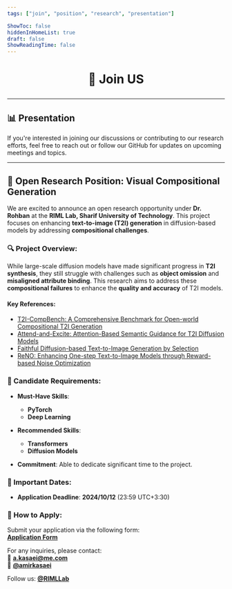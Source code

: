 ```yaml
---
tags: ["join", "position", "research", "presentation"]

ShowToc: false
hiddenInHomeList: true
draft: false
ShowReadingTime: false
---
```




# <p align="center"> 🤝 Join US  </p>

---

## 📊 Presentation

If you're interested in joining our discussions or contributing to our research efforts, feel free to reach out or follow our GitHub for updates on upcoming meetings and topics.

---

## 🔬 Open Research Position: Visual Compositional Generation

We are excited to announce an open research opportunity under **Dr. Rohban** at the **RIML Lab, Sharif University of Technology**. This project focuses on enhancing **text-to-image (T2I) generation** in diffusion-based models by addressing **compositional challenges**.


### 🔍 Project Overview:

While large-scale diffusion models have made significant progress in **T2I synthesis**, they still struggle with challenges such as **object omission** and **misaligned attribute binding**. This research aims to address these **compositional failures** to enhance the **quality and accuracy** of T2I models.

#### Key References:
- [T2I-CompBench: A Comprehensive Benchmark for Open-world Compositional T2I Generation](https://arxiv.org/abs/2307.06350)
- [Attend-and-Excite: Attention-Based Semantic Guidance for T2I Diffusion Models](https://arxiv.org/abs/2301.13826)
- [Faithful Diffusion-based Text-to-Image Generation by Selection](https://arxiv.org/abs/2305.13308)
- [ReNO: Enhancing One-step Text-to-Image Models through Reward-based Noise Optimization](https://arxiv.org/abs/2406.04312v1)


### 🎯 Candidate Requirements:

- **Must-Have Skills**:  
  - **PyTorch**
  - **Deep Learning**

- **Recommended Skills**:  
  - **Transformers**
  - **Diffusion Models**

- **Commitment**: Able to dedicate significant time to the project.


### 📅 Important Dates:

- **Application Deadline**: **2024/10/12** (23:59 UTC+3:30)


### 📌 How to Apply:

Submit your application via the following form:  
[**Application Form**](https://forms.gle/awvxWL7MAVjcDWiU9)

For any inquiries, please contact:  
📧 **a.kasaei@me.com**  
💬 **[@amirkasaei](https://t.me/amirkasaei)**

Follow us: **[@RIMLLab](https://twitter.com/RIMLLab)** 



